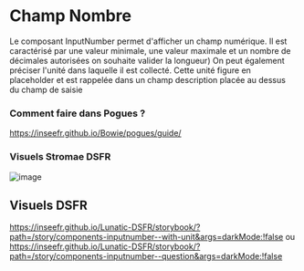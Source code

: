 # Champ Nombre

Le composant InputNumber permet d'afficher un champ numérique.
Il est caractérisé par une valeur minimale, une valeur maximale et un nombre de décimales autorisées on souhaite valider la longueur)
On peut également préciser l'unité dans laquelle il est collecté. Cette unité figure en placeholder et est rappelée dans un champ description placée au dessus du champ de saisie

### Comment faire dans Pogues ?

https://inseefr.github.io/Bowie/pogues/guide/

### Visuels Stromae DSFR
![image](https://github.com/InseeFr/Stromae/assets/71011059/77961be2-6164-4fb2-8e64-3dcd23b183da)


## Visuels DSFR
https://inseefr.github.io/Lunatic-DSFR/storybook/?path=/story/components-inputnumber--with-unit&args=darkMode:!false
ou
https://inseefr.github.io/Lunatic-DSFR/storybook/?path=/story/components-inputnumber--question&args=darkMode:!false

